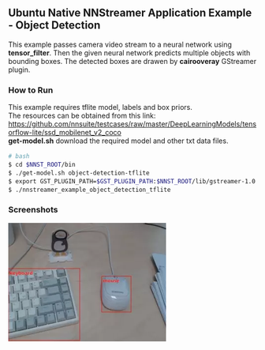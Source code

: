 ## Ubuntu Native NNStreamer Application Example - Object Detection
This example passes camera video stream to a neural network using **tensor_filter**. 
Then the given neural network predicts multiple objects with bounding boxes. The detected boxes are drawen by **cairooveray** GStreamer plugin.

### How to Run
This example requires tflite model, labels and box priors.  
The resources can be obtained from this link: https://github.com/nnsuite/testcases/raw/master/DeepLearningModels/tensorflow-lite/ssd_mobilenet_v2_coco   
**get-model.<span>sh** download the required model and other txt data files.
```bash
# bash
$ cd $NNST_ROOT/bin
$ ./get-model.sh object-detection-tflite
$ export GST_PLUGIN_PATH=$GST_PLUGIN_PATH:$NNST_ROOT/lib/gstreamer-1.0
$ ./nnstreamer_example_object_detection_tflite
```

### Screenshots
![Alt me](./object_detection_tflite_demo.webp)
